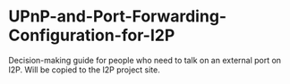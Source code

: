 # UPnP-and-Port-Forwarding-Configuration-for-I2P
Decision-making guide for people who need to talk on an external port on I2P. Will be copied to the I2P project site.
